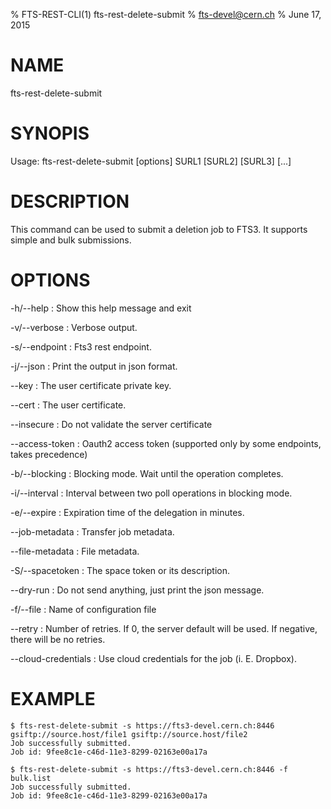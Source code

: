% FTS-REST-CLI(1) fts-rest-delete-submit
% fts-devel@cern.ch
% June 17, 2015
# NAME

fts-rest-delete-submit

# SYNOPIS

Usage: fts-rest-delete-submit [options] SURL1 [SURL2] [SURL3] [...]

# DESCRIPTION

This command can be used to submit a deletion job to FTS3. It supports simple and bulk submissions.


# OPTIONS

-h/--help
:	Show this help message and exit

-v/--verbose
:	Verbose output. 

-s/--endpoint
:	Fts3 rest endpoint. 

-j/--json
:	Print the output in json format. 

--key
:	The user certificate private key. 

--cert
:	The user certificate. 

--insecure
:	Do not validate the server certificate

--access-token
:	Oauth2 access token (supported only by some endpoints, takes precedence)

-b/--blocking
:	Blocking mode. Wait until the operation completes. 

-i/--interval
:	Interval between two poll operations in blocking mode. 

-e/--expire
:	Expiration time of the delegation in minutes. 

--job-metadata
:	Transfer job metadata. 

--file-metadata
:	File metadata. 

-S/--spacetoken
:	The space token or its description. 

--dry-run
:	Do not send anything, just print the json message. 

-f/--file
:	Name of configuration file

--retry
:	Number of retries. If 0, the server default will be used. If negative, there will be no retries. 

--cloud-credentials
:	Use cloud credentials for the job (i. E. Dropbox). 

# EXAMPLE
```
$ fts-rest-delete-submit -s https://fts3-devel.cern.ch:8446 gsiftp://source.host/file1 gsiftp://source.host/file2
Job successfully submitted.
Job id: 9fee8c1e-c46d-11e3-8299-02163e00a17a

$ fts-rest-delete-submit -s https://fts3-devel.cern.ch:8446 -f bulk.list
Job successfully submitted.
Job id: 9fee8c1e-c46d-11e3-8299-02163e00a17a

```
